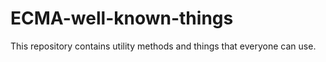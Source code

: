 # ECMA-well-known-things
This repository contains utility methods and things that everyone can use.
